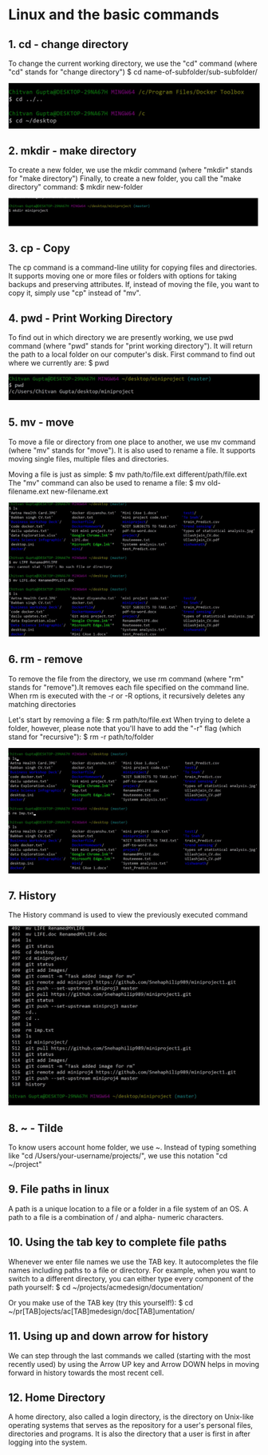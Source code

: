 # Linux and the basic commands
## 1. cd - change directory
To change the current working directory, we use the "cd" command (where "cd" stands for "change directory")
$ cd name-of-subfolder/sub-subfolder/

![Adding Image for cd](https://github.com/Snehaphilip989/miniproject1/blob/master/Images/cd.JPG)

## 2. mkdir - make directory
To create a new folder, we use the mkdir command (where "mkdir" stands for "make directory")
Finally, to create a new folder, you call the "make directory" command:
$ mkdir new-folder

![Adding Image for mkdir](https://github.com/Snehaphilip989/miniproject1/blob/master/Images/mkdir.JPG)

## 3. cp - Copy
The cp command is a command-line utility for copying files and directories. It supports moving one or more files or folders with options for taking backups and preserving attributes.
If, instead of moving the file, you want to copy it, simply use "cp" instead of "mv". 

## 4. pwd - Print Working Directory
To find out in which directory we are presently working, we use pwd command (where "pwd" stands for "print working directory").  It will return the path to a local folder on our computer's disk.
First command to find out where we currently are:
$ pwd

![Adding Image for pwd](https://github.com/Snehaphilip989/miniproject1/blob/master/Images/pwd.JPG)

## 5. mv - move
To move a file or directory from one place to another, we use mv command (where "mv" stands for "move"). It is also used to rename a file.  It supports moving single files, multiple files and directories.

Moving a file is just as simple:
$ mv path/to/file.ext different/path/file.ext
The "mv" command can also be used to rename a file:
$ mv old-filename.ext new-filename.ext

![Adding Image for mv](https://github.com/Snehaphilip989/miniproject1/blob/master/Images/mv.JPG)

## 6. rm - remove 
To remove the file from the directory, we use rm command (where "rm" stands for "remove").It removes each file specified on the command line. When rm is executed with the -r or -R options, it recursively deletes any matching directories

Let's start by removing a file:
$ rm path/to/file.ext
When trying to delete a folder, however, please note that you'll have to add the "-r" flag (which stand for "recursive"):
$ rm -r path/to/folder

![Adding Image for rm](https://github.com/Snehaphilip989/miniproject1/blob/master/Images/rm.JPG)

## 7. History 
The History command is used to view the previously executed command

![Adding Image for History](https://github.com/Snehaphilip989/miniproject1/blob/master/Images/History.JPG)

## 8. ~ - Tilde
To know users account home folder, we use ~. Instead of typing something like "cd /Users/your-username/projects/", we use this notation  "cd ~/project"
 
## 9. File paths in linux 
A path is a unique location to a file or a folder in a file system of an OS. A path to a file is a combination of / and alpha- numeric characters.

## 10. Using the tab key to complete file paths
Whenever we enter file names we use the TAB key. It autocompletes the file names including paths to a file or directory.
For example, when you want to switch to a different directory, you can either type every component of the path yourself:
$ cd ~/projects/acmedesign/documentation/

Or you make use of the TAB key (try this yourself!):
$ cd ~/pr[TAB]ojects/ac[TAB]medesign/doc[TAB]umentation/

## 11. Using up and down arrow for history
We can step through the last commands we called (starting with the most recently used) by using the Arrow UP key
and Arrow DOWN helps in moving forward in history towards the most recent cell. 

## 12. Home Directory 
A home directory, also called a login directory, is the directory on Unix-like operating systems that serves as the repository for a user's personal files, directories and programs. It is also the directory that a user is first in after logging into the system.
